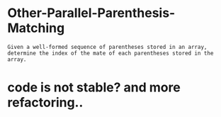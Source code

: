 # Other-Parallel-Parenthesis-Matching
    Given a well-formed sequence of parentheses stored in an array,
    determine the index of the mate of each parentheses stored in the array.
# code is not stable? and more refactoring..
